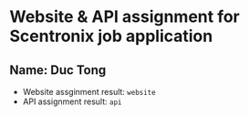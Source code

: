 # Website & API assignment for Scentronix job application

## Name: Duc Tong

- Website assginment result: `website`
- API assignment result: `api`
